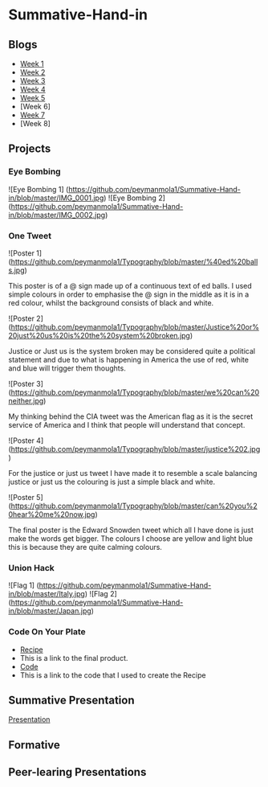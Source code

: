 # Summative-Hand-in

## Blogs
* [Week 1](http://fourthfloor.raveweb.net/pmola/2016/11/29/eye-bombing/)
* [Week 2](http://fourthfloor.raveweb.net/pmola/2016/11/29/one-tweet/)
* [Week 3](http://fourthfloor.raveweb.net/pmola/2016/12/04/union-hack/)
* [Week 4](http://fourthfloor.raveweb.net/pmola/2016/11/29/formative-review/)
* [Week 5](http://fourthfloor.raveweb.net/pmola/2016/11/13/presentation-review/)
* [Week 6]
* [Week 7](http://fourthfloor.raveweb.net/pmola/2016/12/04/code-in-your-plate/)
* [Week 8]

## Projects
### Eye Bombing
![Eye Bombing 1] (https://github.com/peymanmola1/Summative-Hand-in/blob/master/IMG_0001.jpg)
![Eye Bombing 2] (https://github.com/peymanmola1/Summative-Hand-in/blob/master/IMG_0002.jpg)
### One Tweet
![Poster 1] (https://github.com/peymanmola1/Typography/blob/master/%40ed%20balls.jpg)

This poster is of a @ sign made up of a continuous text of ed balls. I used simple colours in order to emphasise the @ sign in the middle as it is in a red colour, whilst the background consists of black and white.

![Poster 2] (https://github.com/peymanmola1/Typography/blob/master/Justice%20or%20just%20us%20is%20the%20system%20broken.jpg)

Justice or Just us is the system broken may be considered quite a political statement and due to what is happening in America the use of red, white and blue will trigger them thoughts.

![Poster 3] (https://github.com/peymanmola1/Typography/blob/master/we%20can%20neither.jpg)

My thinking behind the CIA tweet was the American flag as it is the secret service of America and I think that people will understand that concept.

![Poster 4] (https://github.com/peymanmola1/Typography/blob/master/justice%202.jpg)

For the justice or just us tweet I have made it to resemble a scale balancing justice or just us the colouring is just a simple black and white.

![Poster 5] (https://github.com/peymanmola1/Typography/blob/master/can%20you%20hear%20me%20now.jpg)

The final poster is the Edward Snowden tweet which all I have done is just make the words get bigger. The colours I choose are yellow and light blue this is because they are quite calming colours.

### Union Hack
![Flag 1] (https://github.com/peymanmola1/Summative-Hand-in/blob/master/Italy.jpg)
![Flag 2] (https://github.com/peymanmola1/Summative-Hand-in/blob/master/Japan.jpg)
### Code On Your Plate
* [Recipe](https://thimbleprojects.org/peymanmola/145052/)
* This is a link to the final product.
* [Code](https://github.com/peymanmola1/Summative-Hand-in/blob/master/Recipe%20code)
* This is a link to the code that I used to create the Recipe

## Summative Presentation
[Presentation](https://github.com/peymanmola1/Summative/blob/master/README.md)

## Formative

## Peer-learing Presentations
